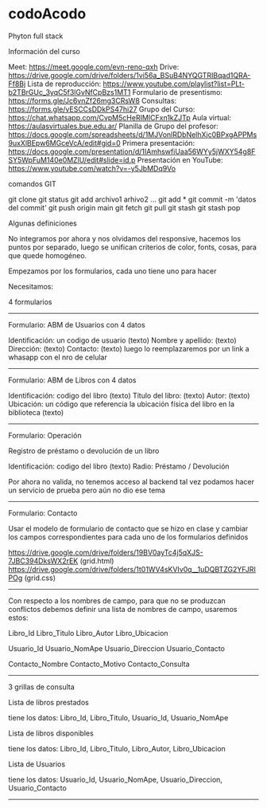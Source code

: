 # codoAcodo
Phyton full stack

Información del curso

Meet: https://meet.google.com/evn-reno-qxh
Drive: https://drive.google.com/drive/folders/1vi56a_BSuB4NYQGTRIBqad1QRA-Ff8Bj
Lista de reproducción: https://www.youtube.com/playlist?list=PLt-b2TBrGUc_3yqC5f3lGvNfCpBzs1MT1
Formulario de presentismo: https://forms.gle/Jc6vnZf26mg3CRsW8
Consultas: https://forms.gle/vESCCsDDkPS47hi27
Grupo del Curso: https://chat.whatsapp.com/CvpM5cHeRIMICFxn1kZJTp
Aula virtual: https://aulasvirtuales.bue.edu.ar/
Planilla de Grupo del profesor: https://docs.google.com/spreadsheets/d/1MJVonlRDbNelhXjc0BPxgAPPMs9uxXlBEpw6MGceVcA/edit#gid=0
Primera presentación: https://docs.google.com/presentation/d/1IAmhswfiUaa56WYy5jWXY54g8FSY5WpFuM140e0MZlU/edit#slide=id.p
Presentación en YouTube: https://www.youtube.com/watch?v=-y5JbMDq9Vo


comandos GIT

git clone
git status
git add archivo1 arhivo2 ...
git add *
git commit -m 'datos del commit'
git push origin main
git fetch
git pull
git stash
git stash pop

Algunas definiciones

No integramos por ahora y nos olvidamos del responsive, hacemos los puntos por separado, luego se unifican criterios de color, fonts, cosas, para que quede homogéneo.

Empezamos por los formularios, cada uno tiene uno para hacer

Necesitamos:

4 formularios

- - - - - - - - -  

Formulario: ABM de Usuarios con 4 datos

Identificación: un codigo de usuario (texto)
Nombre y apellido: (texto)
Dirección: (texto)
Contacto: (texto) luego lo reemplazaremos por un link a whasapp con el nro de celular

- - - - - - - - -  

Formulario: ABM de Libros con 4 datos

Identificación: codigo del libro (texto)
Título del libro: (texto)
Autor: (texto)
Ubicación: un código que referencia la ubicación física del libro en la biblioteca (texto)

- - - - - - - - -  

Formulario: Operación

Registro de préstamo o devolución de un libro

Identificación: codigo del libro (texto)
Radio: Préstamo / Devolución

Por ahora no valida, no tenemos acceso al backend tal vez podamos hacer un servicio de prueba pero aún no dio ese tema

- - - - - - - - -  

Formulario: Contacto

Usar el modelo de formulario de contacto que se hizo en clase y cambiar los campos correspondientes para cada uno de los formularios definidos


https://drive.google.com/drive/folders/19BV0ayTc4j5qXJS-7JBC394DksWX2rEK (grid.html)
https://drive.google.com/drive/folders/1t01WV4sKVIv0q__1uDQBTZG2YFJRIPOg (grid.css)


- - - - - - - - -  

Con respecto a los nombres de campo, para que no se produzcan conflictos debemos definir una lista de nombres de campo, usaremos estos:

Libro_Id
Libro_Titulo
Libro_Autor
Libro_Ubicacion

Usuario_Id
Usuario_NomApe
Usuario_Direccion
Usuario_Contacto

Contacto_Nombre
Contacto_Motivo
Contacto_Consulta

- - - - - - - - -  

3 grillas de consulta

Lista de libros prestados

tiene los datos: 
Libro_Id, Libro_Titulo, Usuario_Id, Usuario_NomApe

Lista de libros disponibles

tiene los datos: 
Libro_Id, Libro_Titulo, Libro_Autor, Libro_Ubicacion

Lista de Usuarios

tiene los datos: 
Usuario_Id, Usuario_NomApe, Usuario_Direccion, Usuario_Contacto

- - - - - - - - -